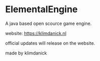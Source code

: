 # ElementalEngine
A java based open scource game engine.

website: https://klimdanick.nl

official updates will release on the website.

made by klimdanick
